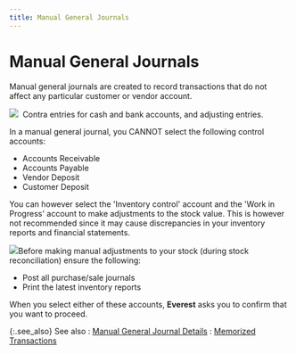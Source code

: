 ```yaml
---
title: Manual General Journals
---
```


# Manual General Journals


Manual general journals are created to record transactions that do not  affect any particular customer or vendor account.


![]({{site.acc_baseurl}}/img/example.gif)  Contra  entries for cash and bank accounts, and adjusting entries.


In a manual general journal, you CANNOT select the following control  accounts:

- Accounts Receivable
- Accounts Payable
- Vendor Deposit
- Customer Deposit



You can however select the 'Inventory control' account and the 'Work  in Progress' account to make adjustments to the stock value. This is however  not recommended since it may cause discrepancies in your inventory reports  and financial statements.


![]({{site.acc_baseurl}}/img/hint.gif)Before  making manual adjustments to your stock (during stock reconciliation)  ensure the following:

- Post all purchase/sale  journals
- Print the latest  inventory reports



When you select either of these accounts, **Everest** asks you to confirm that you want to proceed.


{:.see_also}
See also
: [Manual  General Journal Details]({{site.acc_baseurl}}/general-journals/manual-general-journals/manual-general-journal-details/the_manual_general_journal_profile.html)
: [Memorized  Transactions]({{site.acc_baseurl}}/memorized-transactions/memorized_transactions_acc.html)
